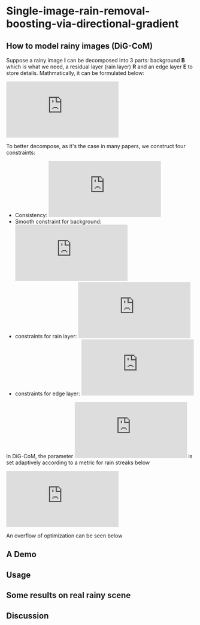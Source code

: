 # Single-image-rain-removal-boosting-via-directional-gradient
##  How to model rainy images (DiG-CoM)

Suppose a rainy image **I** can be decomposed into 3 parts: background **B** which is what we need, a residual layer (rain layer) **R** and an edge layer **E**  to store details. Mathmatically, it can be formulated below:

![model](http://latex.codecogs.com/gif.latex?%5Cmathbf%7BI%7D%3D%5Cmathbf%7BB%7D&plus;%5Cmathbf%7BR%7D&plus;%5Cmathbf%7BE%7D)

To better decompose, as it's the case in many papers, we construct four constraints:

- Consistency: ![consistency](http://latex.codecogs.com/gif.latex?%7C%7C%5Cmathbf%7BI%7D-%5Cmathbf%7BB%7D-%5Cmathbf%7BR%7D-%5Cmathbf%7BE%7D%7C%7C_F%5E2)
- Smooth constraint for background: ![cb](http://latex.codecogs.com/gif.latex?%5Clambda_1%7C%7C%5Cnabla%5Cmathbf%7BB%7D%7C%7C_1)
- constraints for rain layer: ![cr](http://latex.codecogs.com/gif.latex?%5Clambda_2%7C%7C%5Cmathbf%7BR%7D%7C%7C_F%5E2-%5Clambda_3%7C%7C%5Cnabla_%7B%5Ctheta%7D%5Cmathbf%7BR%7D%7C%7C_1)
- constraints for edge layer: ![ce](http://latex.codecogs.com/gif.latex?%5Clambda_4%7C%7C%5Cmathbf%7BE%7D%7C%7C_F%5E2-%5Clambda_5%7C%7C%5Cnabla%5Cmathbf%7BE%7D%7C%7C_1)

In DiG-CoM, the parameter ![](http://latex.codecogs.com/gif.latex?%5Clambda_2) is set adaptively according to a metric for rain streaks below

![rho](http://latex.codecogs.com/gif.latex?%5Clambda%20%3D%20C/%28%5Crho&plus;b%29%5E2%5Cquad%20%5Crho%20%3D%20%5Cfrac%7B%5Csum%20M_r%5Codot%20Y%7D%7BHW%7D)

An overflow of optimization can be seen below

## A Demo

## Usage

## Some results on real rainy scene

## Discussion
